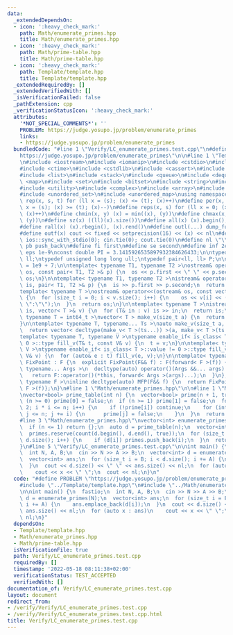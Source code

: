 ```yaml
---
data:
  _extendedDependsOn:
  - icon: ':heavy_check_mark:'
    path: Math/enumerate_primes.hpp
    title: Math/enumerate_primes.hpp
  - icon: ':heavy_check_mark:'
    path: Math/prime-table.hpp
    title: Math/prime-table.hpp
  - icon: ':heavy_check_mark:'
    path: Template/template.hpp
    title: Template/template.hpp
  _extendedRequiredBy: []
  _extendedVerifiedWith: []
  _isVerificationFailed: false
  _pathExtension: cpp
  _verificationStatusIcon: ':heavy_check_mark:'
  attributes:
    '*NOT_SPECIAL_COMMENTS*': ''
    PROBLEM: https://judge.yosupo.jp/problem/enumerate_primes
    links:
    - https://judge.yosupo.jp/problem/enumerate_primes
  bundledCode: "#line 1 \"Verify/LC_enumerate_primes.test.cpp\"\n#define PROBLEM \"\
    https://judge.yosupo.jp/problem/enumerate_primes\"\n\n#line 1 \"Template/template.hpp\"\
    \n#include <iostream>\n#include <iomanip>\n#include <cstdio>\n#include <cmath>\n\
    #include <ctime>\n#include <cstdlib>\n#include <cassert>\n#include <vector>\n\
    #include <list>\n#include <stack>\n#include <queue>\n#include <deque>\n#include\
    \ <map>\n#include <set>\n#include <bitset>\n#include <string>\n#include <algorithm>\n\
    #include <utility>\n#include <complex>\n#include <array>\n#include <random>\n\
    #include <unordered_set>\n#include <unordered_map>\nusing namespace std;\n\n#define\
    \ rep(x, s, t) for (ll x = (s); (x) <= (t); (x)++)\n#define per(x, s, t) for (ll\
    \ x = (s); (x) >= (t); (x)--)\n#define reps(x, s) for (ll x = 0; (x) < (ll)(s).size();\
    \ (x)++)\n#define chmin(x, y) (x) = min((x), (y))\n#define chmax(x, y) (x) = max((x),\
    \ (y))\n#define sz(x) ((ll)(x).size())\n#define all(x) (x).begin(), (x).end()\n\
    #define rall(x) (x).rbegin(), (x).rend()\n#define outl(...) dump_func(__VA_ARGS__)\n\
    #define outf(x) cout << fixed << setprecision(16) << (x) << nl\n#define fastio\
    \ ios::sync_with_stdio(0); cin.tie(0); cout.tie(0)\n#define nl \"\\n\"\n#define\
    \ pb push_back\n#define fi first\n#define se second\n#define inf 2e18\n#define\
    \ eps 1e-9\nconst double PI = 3.1415926535897932384626433;\n\ntypedef long long\
    \ ll;\ntypedef unsigned long long ull;\ntypedef pair<ll, ll> P;\n\nconst int mod\
    \ = 1e9 + 7;\n\ntemplate< typename T1, typename T2 >\nostream& operator<<(ostream&\
    \ os, const pair< T1, T2 >& p) {\n  os << p.first << \" \" << p.second;\n  return\
    \ os;\n}\n\ntemplate< typename T1, typename T2 >\nistream& operator>>(istream&\
    \ is, pair< T1, T2 >& p) {\n  is >> p.first >> p.second;\n  return is;\n}\n\n\
    template< typename T >\nostream& operator<<(ostream& os, const vector< T >& v)\
    \ {\n  for (size_t i = 0; i < v.size(); i++) {\n    os << v[i] << (i + 1 != v.size()?\"\
    \ \":\"\");\n  }\n  return os;\n}\n\ntemplate< typename T >\nistream& operator>>(istream&\
    \ is, vector< T >& v) {\n  for (T& in : v) is >> in;\n  return is;\n}\n\ntemplate<\
    \ typename T = int64_t >\nvector< T > make_v(size_t a) {\n  return vector< T >(a);\n\
    }\n\ntemplate< typename T, typename... Ts >\nauto make_v(size_t a, Ts... ts) {\n\
    \  return vector< decltype(make_v< T >(ts...)) >(a, make_v< T >(ts...));\n}\n\n\
    template< typename T, typename V >\ntypename enable_if< is_class< T >::value ==\
    \ 0 >::type fill_v(T& t, const V& v) {\n  t = v;\n}\n\ntemplate< typename T, typename\
    \ V >\ntypename enable_if< is_class< T >::value != 0 >::type fill_v(T& t, const\
    \ V& v) {\n  for (auto& e : t) fill_v(e, v);\n}\n\ntemplate< typename F >\nstruct\
    \ FixPoint : F {\n  explicit FixPoint(F&& f) : F(forward< F >(f)) {}\n\n  template<\
    \ typename... Args >\n  decltype(auto) operator()(Args &&... args) const {\n \
    \   return F::operator()(*this, forward< Args >(args)...);\n  }\n};\n\ntemplate<\
    \ typename F >\ninline decltype(auto) MFP(F&& f) {\n  return FixPoint< F >{forward<\
    \ F >(f)};\n}\n#line 1 \"Math/enumerate_primes.hpp\"\n\n#line 1 \"Math/prime-table.hpp\"\
    \nvector<bool> prime_table(int n) {\n  vector<bool> prime(n + 1, true);\n  if\
    \ (n >= 0) prime[0] = false;\n  if (n >= 1) prime[1] = false;\n  for (int i =\
    \ 2; i * i <= n; i++) {\n    if (!prime[i]) continue;\n    for (int j = i * i;\
    \ j <= n; j += i) {\n      prime[j] = false;\n    }\n  }\n  return prime;\n}\n\
    #line 3 \"Math/enumerate_primes.hpp\"\nvector<int> enumerate_primes(int n) {\n\
    \  if (n <= 1) return {};\n  auto d = prime_table(n);\n  vector<int> primes;\n\
    \  primes.reserve(count(d.begin(), d.end(), true));\n  for (size_t i = 0; i <\
    \ d.size(); i++) {\n    if (d[i]) primes.push_back(i);\n  }\n  return primes;\n\
    }\n#line 5 \"Verify/LC_enumerate_primes.test.cpp\"\n\nint main() {\n  fastio;\n\
    \  int N, A, B;\n  cin >> N >> A >> B;\n  vector<int> d = enumerate_primes(N);\n\
    \  vector<int> ans;\n  for (size_t i = B; i < d.size(); i += A) {\n    ans.emplace_back(d[i]);\n\
    \  }\n  cout << d.size() << \" \" << ans.size() << nl;\n  for (auto x : ans)\n\
    \    cout << x << \" \";\n  cout << nl;\n}\n"
  code: "#define PROBLEM \"https://judge.yosupo.jp/problem/enumerate_primes\"\n\n\
    #include \"../Template/template.hpp\"\n#include \"../Math/enumerate_primes.hpp\"\
    \n\nint main() {\n  fastio;\n  int N, A, B;\n  cin >> N >> A >> B;\n  vector<int>\
    \ d = enumerate_primes(N);\n  vector<int> ans;\n  for (size_t i = B; i < d.size();\
    \ i += A) {\n    ans.emplace_back(d[i]);\n  }\n  cout << d.size() << \" \" <<\
    \ ans.size() << nl;\n  for (auto x : ans)\n    cout << x << \" \";\n  cout <<\
    \ nl;\n}"
  dependsOn:
  - Template/template.hpp
  - Math/enumerate_primes.hpp
  - Math/prime-table.hpp
  isVerificationFile: true
  path: Verify/LC_enumerate_primes.test.cpp
  requiredBy: []
  timestamp: '2022-05-18 08:11:38+02:00'
  verificationStatus: TEST_ACCEPTED
  verifiedWith: []
documentation_of: Verify/LC_enumerate_primes.test.cpp
layout: document
redirect_from:
- /verify/Verify/LC_enumerate_primes.test.cpp
- /verify/Verify/LC_enumerate_primes.test.cpp.html
title: Verify/LC_enumerate_primes.test.cpp
---
```

